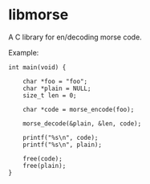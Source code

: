 libmorse
========

A C library for en/decoding morse code.

Example:

```
int main(void) {

  	char *foo = "foo";
	char *plain = NULL;
	size_t len = 0;

	char *code = morse_encode(foo);

	morse_decode(&plain, &len, code);
	
	printf("%s\n", code);
	printf("%s\n", plain);

	free(code);
	free(plain);
}
```

